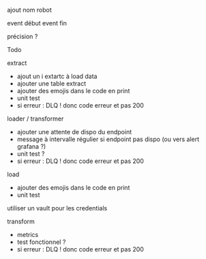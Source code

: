 ajout nom robot

event début
event fin

précision ?


Todo

extract
- ajout un i extartc à load data
- ajouter une table extract
- ajouter des emojis dans le code en print
- unit test
- si erreur : DLQ ! donc code erreur et pas 200

loader / transformer
- ajouter une attente de dispo du endpoint
- message à intervalle régulier si endpoint pas dispo (ou vers alert grafana ?)
- unit test ?
- si erreur : DLQ ! donc code erreur et pas 200

load
- ajouter des emojis dans le code en print
- unit test

utiliser un vault pour les credentials

transform
- metrics
- test fonctionnel ?
- si erreur : DLQ ! donc code erreur et pas 200
